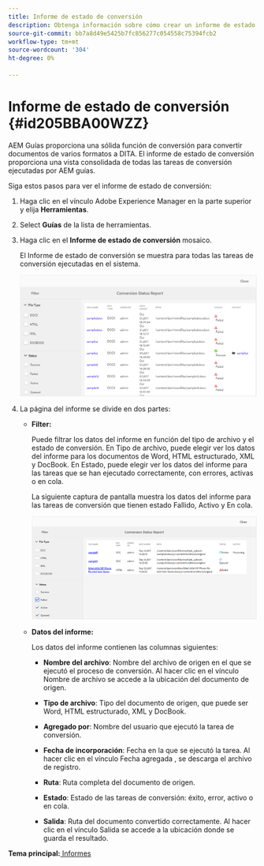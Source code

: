 ```yaml
---
title: Informe de estado de conversión
description: Obtenga información sobre cómo crear un informe de estado de conversión
source-git-commit: bb7a8d49e5425b7fc856277c054558c75394fcb2
workflow-type: tm+mt
source-wordcount: '304'
ht-degree: 0%

---
```



# Informe de estado de conversión {#id205BBA00WZZ}

AEM Guías proporciona una sólida función de conversión para convertir documentos de varios formatos a DITA. El informe de estado de conversión proporciona una vista consolidada de todas las tareas de conversión ejecutadas por AEM guías.

Siga estos pasos para ver el informe de estado de conversión:

1. Haga clic en el vínculo Adobe Experience Manager en la parte superior y elija **Herramientas**.

1. Select **Guías** de la lista de herramientas.

1. Haga clic en el **Informe de estado de conversión** mosaico.

   El Informe de estado de conversión se muestra para todas las tareas de conversión ejecutadas en el sistema.

   ![](images/conversion-status-report.png)

1. La página del informe se divide en dos partes:

   - **Filter:**

      Puede filtrar los datos del informe en función del tipo de archivo y el estado de conversión. En Tipo de archivo, puede elegir ver los datos del informe para los documentos de Word, HTML estructurado, XML y DocBook. En Estado, puede elegir ver los datos del informe para las tareas que se han ejecutado correctamente, con errores, activas o en cola.

      La siguiente captura de pantalla muestra los datos del informe para las tareas de conversión que tienen estado Fallido, Activo y En cola.

      ![](images/conversion-report-failed-active-queued.png)

   - **Datos del informe:**

      Los datos del informe contienen las columnas siguientes:

      - **Nombre del archivo**: Nombre del archivo de origen en el que se ejecutó el proceso de conversión. Al hacer clic en el vínculo Nombre de archivo se accede a la ubicación del documento de origen.

      - **Tipo de archivo**: Tipo del documento de origen, que puede ser Word, HTML estructurado, XML y DocBook.

      - **Agregado por**: Nombre del usuario que ejecutó la tarea de conversión.

      - **Fecha de incorporación**: Fecha en la que se ejecutó la tarea. Al hacer clic en el vínculo Fecha agregada , se descarga el archivo de registro.

      - **Ruta**: Ruta completa del documento de origen.

      - **Estado**: Estado de las tareas de conversión: éxito, error, activo o en cola.

      - **Salida**: Ruta del documento convertido correctamente. Al hacer clic en el vínculo Salida se accede a la ubicación donde se guarda el resultado.


**Tema principal:**[ Informes](reports-intro.md)

